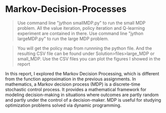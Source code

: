 # Markov-Decision-Processes

>Use command line "jython smallMDP.py" to run the small MDP problem. All the value iteration, policy iteration and Q-learning experiment are contained in there. Use command line "jython largeMDP.py" to run the large MDP problem.


>You will get the policy map from runnning the python file. And the resulting CSV file can be found under Solution>files>large_MDP or small_MDP. Use the CSV files you can plot the figures I showed in the report

In this report, I explored the Markov Decision Processing, which is different from the function approximation in the previous assignments. In mathematics, a Markov decision process (MDP) is a discrete-time stochastic control process. It provides a mathematical framework for modeling decision-making in situations where outcomes are partly random and partly under the control of a decision-maker. MDP is useful for studying optimization problems solved via dynamic programming.

